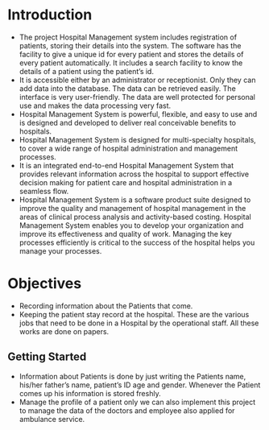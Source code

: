 # Introduction
* The project Hospital Management system includes registration of patients, storing their details into the system. The software has the facility to give a unique id for every patient and stores the details of every patient automatically. It includes a search facility to know the details of a patient using the patient’s id.
* It is accessible either by an administrator or receptionist. Only they can add data into the database. The data can be retrieved easily. The interface is very user-friendly. The data are well protected for personal use and makes the data processing very fast.
* Hospital Management System is powerful, flexible, and easy to use and is designed and developed to deliver real conceivable benefits to hospitals.
* Hospital Management System is designed for multi-specialty hospitals, to cover a wide range of hospital administration and management processes.
* It is an integrated end-to-end Hospital Management System that provides relevant information across the hospital to support effective decision making for patient care and hospital administration in a seamless flow.
* Hospital Management System is a software product suite designed to improve the quality and management of hospital management in the areas of clinical process analysis and activity-based costing. Hospital Management System enables you to develop your organization and improve its effectiveness and quality of work. Managing the key processes efficiently is critical to the success of the hospital helps you manage your processes.

# Objectives
* Recording information about the Patients that come.
* Keeping the patient stay record at the hospital.
These are the various jobs that need to be done in a Hospital by the operational staff. All these works are done on papers.

## Getting Started
* Information about Patients is done by just writing the Patients name, his/her father’s name, patient’s ID age and gender. Whenever the Patient comes up his information is stored freshly.
* Manage the profile of a patient only we can also implement this project to manage the data of the doctors and employee also applied for ambulance service.

